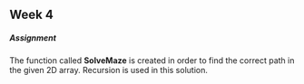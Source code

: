 ## Week 4
##### Assignment

The function called **SolveMaze** is created in order to find the correct path in the given 2D array. Recursion is used in this solution. 

